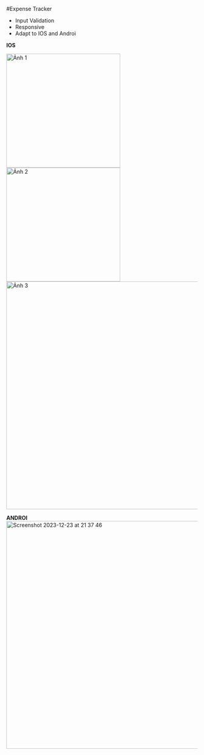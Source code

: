 #Expense Tracker
- Input Validation
- Responsive 
- Adapt to IOS and Androi
 
**IOS**

<tr>
    <img src="https://github.com/CongNQ-Dev/flutter_expense_tracker/assets/81226321/a792b54e-14e0-4975-a283-3445a8bae786" alt="Ảnh 1" width="300"/>
    <img src="https://github.com/CongNQ-Dev/flutter_expense_tracker/assets/81226321/61004a8b-6fd8-4f48-bfc3-4ce259b2d73b" alt="Ảnh 2" width="300"/>
 </tr>
 <br/>
    <img src="https://github.com/CongNQ-Dev/flutter_expense_tracker/assets/81226321/d20f3ee3-1ac4-4e41-bd0b-f854d4fdc6fd" alt="Ảnh 3" width="600"/>
 
**ANDROI** 
 <br/>
<img width="600" alt="Screenshot 2023-12-23 at 21 37 46" src="https://github.com/CongNQ-Dev/flutter_expense_tracker/assets/81226321/094e946f-38c1-41c8-bd82-d19e32c82f2b">
